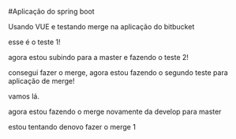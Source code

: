 #Aplicação do spring boot

Usando VUE e testando merge na aplicação do bitbucket

esse é o teste 1!

agora estou subindo para a master e fazendo o teste 2!

consegui fazer o merge, agora estou fazendo o segundo teste para aplicação de merge!

vamos lá.

agora estou fazendo o merge novamente da develop para master

estou tentando denovo fazer o merge 1

